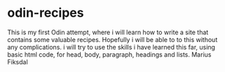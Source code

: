 # odin-recipes
This is my first Odin attempt, where i will learn how to write a site that contains some valuable recipes. Hopefully i will be able to to this without any complications.
i will try to use the skills i have learned this far, using basic html code, for head, body, paragraph, headings and lists.
Marius Fiksdal
